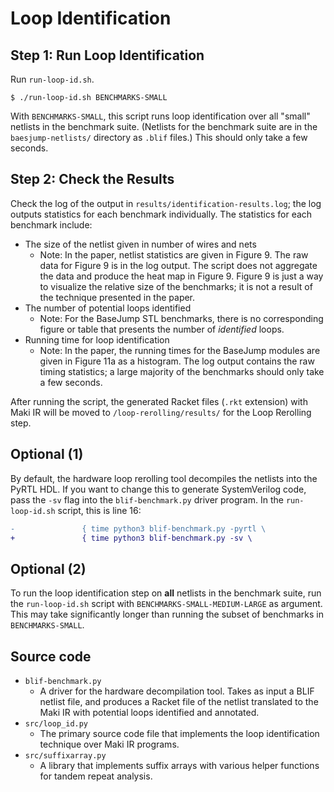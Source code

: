 # Loop Identification

## Step 1: Run Loop Identification

Run `run-loop-id.sh`.

```shell
$ ./run-loop-id.sh BENCHMARKS-SMALL
```

With `BENCHMARKS-SMALL`, this script runs loop identification over all "small" netlists in the benchmark suite.
(Netlists for the benchmark suite are in the `baesjump-netlists/` directory as `.blif` files.)
This should only take a few seconds.

## Step 2: Check the Results

Check the log of the output in `results/identification-results.log`;
the log outputs statistics for each benchmark individually.
The statistics for each benchmark include:

- The size of the netlist given in number of wires and nets
  - Note: In the paper, netlist statistics are given in Figure 9.
    The raw data for Figure 9 is in the log output.
    The script does not aggregate the data and produce the heat map in Figure 9.
    Figure 9 is just a way to visualize the relative size of the benchmarks;
    it is not a result of the technique presented in the paper.
- The number of potential loops identified
  - Note: For the BaseJump STL benchmarks, there is no corresponding figure or table that presents the number of _identified_ loops.
- Running time for loop identification
  - Note: In the paper, the running times for the BaseJump modules are given in Figure 11a as a histogram.
    The log output contains the raw timing statistics;
    a large majority of the benchmarks should only take a few seconds.

After running the script, the generated Racket files (`.rkt` extension) with Maki IR will be moved to `/loop-rerolling/results/` for the Loop Rerolling step.

## Optional (1)

By default, the hardware loop rerolling tool decompiles the netlists into the PyRTL HDL.
If you want to change this to generate SystemVerilog code, pass the `-sv` flag into the `blif-benchmark.py` driver program.
In the `run-loop-id.sh` script, this is line 16:

```diff
-	            { time python3 blif-benchmark.py -pyrtl \
+	            { time python3 blif-benchmark.py -sv \
```

## Optional (2)

To run the loop identification step on **all** netlists in the benchmark suite, run the `run-loop-id.sh` script with `BENCHMARKS-SMALL-MEDIUM-LARGE` as argument.
This may take significantly longer than running the subset of benchmarks in `BENCHMARKS-SMALL`.

## Source code

- `blif-benchmark.py`
  - A driver for the hardware decompilation tool.
    Takes as input a BLIF netlist file, and produces a Racket file of the netlist translated to the Maki IR with potential loops identified and annotated.
- `src/loop_id.py`
  - The primary source code file that implements the loop identification technique over Maki IR programs.
- `src/suffixarray.py`
  - A library that implements suffix arrays with various helper functions for tandem repeat analysis.

